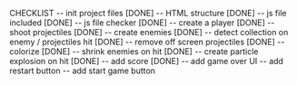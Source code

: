 CHECKLIST
-- init project files [DONE]
-- HTML structure [DONE]
-- js file included [DONE]
-- js file checker [DONE]
-- create a player [DONE]
-- shoot projectiles [DONE]
-- create enemies [DONE]
-- detect collection on enemy / projectiles hit [DONE]
-- remove off screen projectiles [DONE]
-- colorize [DONE]
-- shrink enemies on hit [DONE]
-- create particle explosion on hit [DONE]
-- add score [DONE]
-- add game over UI
-- add restart button
-- add start game button
